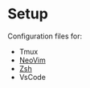 # Setup
Configuration files for:
- Tmux
- [NeoVim](./nvim/README.md)
- [Zsh](./zsh/README.md)
- VsCode
